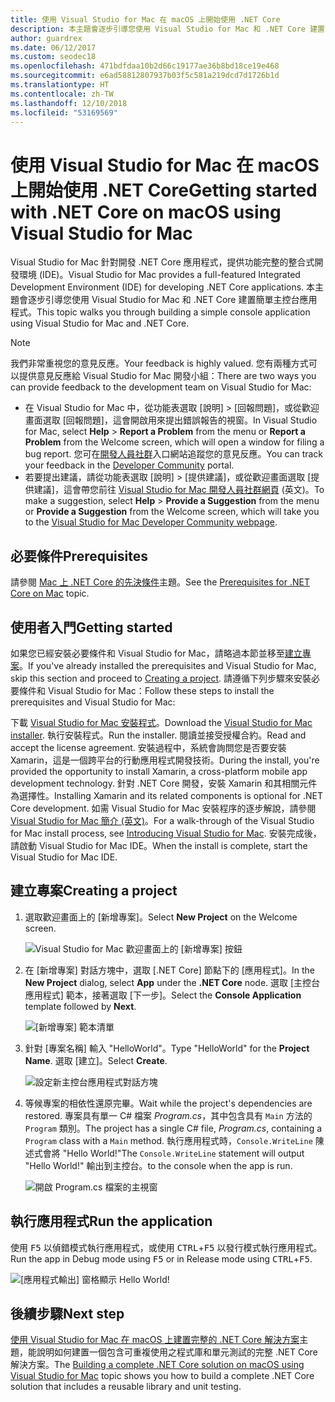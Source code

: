 ```yaml
---
title: 使用 Visual Studio for Mac 在 macOS 上開始使用 .NET Core
description: 本主題會逐步引導您使用 Visual Studio for Mac 和 .NET Core 建置簡單主控台應用程式。
author: guardrex
ms.date: 06/12/2017
ms.custom: seodec18
ms.openlocfilehash: 471bdfdaa10b2d66c19177ae36b8bd18ce19e468
ms.sourcegitcommit: e6ad58812807937b03f5c581a219dcd7d1726b1d
ms.translationtype: HT
ms.contentlocale: zh-TW
ms.lasthandoff: 12/10/2018
ms.locfileid: "53169569"
---
```

# <a name="getting-started-with-net-core-on-macos-using-visual-studio-for-mac"></a><span data-ttu-id="b4bbc-103">使用 Visual Studio for Mac 在 macOS 上開始使用 .NET Core</span><span class="sxs-lookup"><span data-stu-id="b4bbc-103">Getting started with .NET Core on macOS using Visual Studio for Mac</span></span>

<span data-ttu-id="b4bbc-104">Visual Studio for Mac 針對開發 .NET Core 應用程式，提供功能完整的整合式開發環境 (IDE)。</span><span class="sxs-lookup"><span data-stu-id="b4bbc-104">Visual Studio for Mac provides a full-featured Integrated Development Environment (IDE) for developing .NET Core applications.</span></span> <span data-ttu-id="b4bbc-105">本主題會逐步引導您使用 Visual Studio for Mac 和 .NET Core 建置簡單主控台應用程式。</span><span class="sxs-lookup"><span data-stu-id="b4bbc-105">This topic walks you through building a simple console application using Visual Studio for Mac and .NET Core.</span></span>

> [!NOTE]
> <span data-ttu-id="b4bbc-106">我們非常重視您的意見反應。</span><span class="sxs-lookup"><span data-stu-id="b4bbc-106">Your feedback is highly valued.</span></span> <span data-ttu-id="b4bbc-107">您有兩種方式可以提供意見反應給 Visual Studio for Mac 開發小組：</span><span class="sxs-lookup"><span data-stu-id="b4bbc-107">There are two ways you can provide feedback to the development team on Visual Studio for Mac:</span></span>
> * <span data-ttu-id="b4bbc-108">在 Visual Studio for Mac 中，從功能表選取 [說明] > [回報問題]，或從歡迎畫面選取 [回報問題]，這會開啟用來提出錯誤報告的視窗。</span><span class="sxs-lookup"><span data-stu-id="b4bbc-108">In Visual Studio for Mac, select **Help** > **Report a Problem** from the menu or **Report a Problem** from the Welcome screen, which will open a window for filing a bug report.</span></span> <span data-ttu-id="b4bbc-109">您可在[開發人員社群](https://developercommunity.visualstudio.com/spaces/8/index.html)入口網站追蹤您的意見反應。</span><span class="sxs-lookup"><span data-stu-id="b4bbc-109">You can track your feedback in the [Developer Community](https://developercommunity.visualstudio.com/spaces/8/index.html) portal.</span></span>
> * <span data-ttu-id="b4bbc-110">若要提出建議，請從功能表選取 [說明] > [提供建議]，或從歡迎畫面選取 [提供建議]，這會帶您前往 [Visual Studio for Mac 開發人員社群網頁](https://developercommunity.visualstudio.com/content/idea/post.html?space=41) \(英文\)。</span><span class="sxs-lookup"><span data-stu-id="b4bbc-110">To make a suggestion, select **Help** > **Provide a Suggestion** from the menu or **Provide a Suggestion** from the Welcome screen, which will take you to the [Visual Studio for Mac Developer Community webpage](https://developercommunity.visualstudio.com/content/idea/post.html?space=41).</span></span>

## <a name="prerequisites"></a><span data-ttu-id="b4bbc-111">必要條件</span><span class="sxs-lookup"><span data-stu-id="b4bbc-111">Prerequisites</span></span>

<span data-ttu-id="b4bbc-112">請參閱 [Mac 上 .NET Core 的先決條件](../../core/macos-prerequisites.md)主題。</span><span class="sxs-lookup"><span data-stu-id="b4bbc-112">See the [Prerequisites for .NET Core on Mac](../../core/macos-prerequisites.md) topic.</span></span>

## <a name="getting-started"></a><span data-ttu-id="b4bbc-113">使用者入門</span><span class="sxs-lookup"><span data-stu-id="b4bbc-113">Getting started</span></span>

<span data-ttu-id="b4bbc-114">如果您已經安裝必要條件和 Visual Studio for Mac，請略過本節並移至[建立專案](#creating-a-project)。</span><span class="sxs-lookup"><span data-stu-id="b4bbc-114">If you've already installed the prerequisites and Visual Studio for Mac, skip this section and proceed to [Creating a project](#creating-a-project).</span></span> <span data-ttu-id="b4bbc-115">請遵循下列步驟來安裝必要條件和 Visual Studio for Mac：</span><span class="sxs-lookup"><span data-stu-id="b4bbc-115">Follow these steps to install the prerequisites and Visual Studio for Mac:</span></span>

<span data-ttu-id="b4bbc-116">下載 [Visual Studio for Mac 安裝程式](https://visualstudio.microsoft.com/vs/visual-studio-mac/)。</span><span class="sxs-lookup"><span data-stu-id="b4bbc-116">Download the [Visual Studio for Mac installer](https://visualstudio.microsoft.com/vs/visual-studio-mac/).</span></span> <span data-ttu-id="b4bbc-117">執行安裝程式。</span><span class="sxs-lookup"><span data-stu-id="b4bbc-117">Run the installer.</span></span> <span data-ttu-id="b4bbc-118">閱讀並接受授權合約。</span><span class="sxs-lookup"><span data-stu-id="b4bbc-118">Read and accept the license agreement.</span></span> <span data-ttu-id="b4bbc-119">安裝過程中，系統會詢問您是否要安裝 Xamarin，這是一個跨平台的行動應用程式開發技術。</span><span class="sxs-lookup"><span data-stu-id="b4bbc-119">During the install, you're provided the opportunity to install Xamarin, a cross-platform mobile app development technology.</span></span> <span data-ttu-id="b4bbc-120">針對 .NET Core 開發，安裝 Xamarin 和其相關元件為選擇性。</span><span class="sxs-lookup"><span data-stu-id="b4bbc-120">Installing Xamarin and its related components is optional for .NET Core development.</span></span> <span data-ttu-id="b4bbc-121">如需 Visual Studio for Mac 安裝程序的逐步解說，請參閱 [Visual Studio for Mac 簡介 (英文)](https://developer.xamarin.com/guides/cross-platform/visual-studio-mac/)。</span><span class="sxs-lookup"><span data-stu-id="b4bbc-121">For a walk-through of the Visual Studio for Mac install process, see [Introducing Visual Studio for Mac](https://developer.xamarin.com/guides/cross-platform/visual-studio-mac/).</span></span> <span data-ttu-id="b4bbc-122">安裝完成後，請啟動 Visual Studio for Mac IDE。</span><span class="sxs-lookup"><span data-stu-id="b4bbc-122">When the install is complete, start the Visual Studio for Mac IDE.</span></span>

## <a name="creating-a-project"></a><span data-ttu-id="b4bbc-123">建立專案</span><span class="sxs-lookup"><span data-stu-id="b4bbc-123">Creating a project</span></span>

1. <span data-ttu-id="b4bbc-124">選取歡迎畫面上的 [新增專案]。</span><span class="sxs-lookup"><span data-stu-id="b4bbc-124">Select **New Project** on the Welcome screen.</span></span>

   ![Visual Studio for Mac 歡迎畫面上的 [新增專案] 按鈕](./media/using-on-mac-vs/visual-studio-mac-new-project.png)

1. <span data-ttu-id="b4bbc-126">在 [新增專案] 對話方塊中，選取 [.NET Core] 節點下的 [應用程式]。</span><span class="sxs-lookup"><span data-stu-id="b4bbc-126">In the **New Project** dialog, select **App** under the **.NET Core** node.</span></span> <span data-ttu-id="b4bbc-127">選取 [主控台應用程式] 範本，接著選取 [下一步]。</span><span class="sxs-lookup"><span data-stu-id="b4bbc-127">Select the **Console Application** template followed by **Next**.</span></span>

   ![[新增專案] 範本清單](./media/using-on-mac-vs/visual-studio-mac-new-dialog.png)

1. <span data-ttu-id="b4bbc-129">針對 [專案名稱] 輸入 "HelloWorld"。</span><span class="sxs-lookup"><span data-stu-id="b4bbc-129">Type "HelloWorld" for the **Project Name**.</span></span> <span data-ttu-id="b4bbc-130">選取 [建立]。</span><span class="sxs-lookup"><span data-stu-id="b4bbc-130">Select **Create**.</span></span>

   ![設定新主控台應用程式對話方塊](./media/using-on-mac-vs/visual-studio-mac-new-options.png)

1. <span data-ttu-id="b4bbc-132">等候專案的相依性還原完畢。</span><span class="sxs-lookup"><span data-stu-id="b4bbc-132">Wait while the project's dependencies are restored.</span></span> <span data-ttu-id="b4bbc-133">專案具有單一 C# 檔案 *Program.cs*，其中包含具有 `Main` 方法的 `Program` 類別。</span><span class="sxs-lookup"><span data-stu-id="b4bbc-133">The project has a single C# file, *Program.cs*, containing a `Program` class with a `Main` method.</span></span> <span data-ttu-id="b4bbc-134">執行應用程式時，`Console.WriteLine` 陳述式會將 "Hello World!"</span><span class="sxs-lookup"><span data-stu-id="b4bbc-134">The `Console.WriteLine` statement will output "Hello World!"</span></span> <span data-ttu-id="b4bbc-135">輸出到主控台。</span><span class="sxs-lookup"><span data-stu-id="b4bbc-135">to the console when the app is run.</span></span>

   ![開啟 Program.cs 檔案的主視窗](./media/using-on-mac-vs/visual-studio-mac-editor.png)

## <a name="run-the-application"></a><span data-ttu-id="b4bbc-137">執行應用程式</span><span class="sxs-lookup"><span data-stu-id="b4bbc-137">Run the application</span></span>

<span data-ttu-id="b4bbc-138">使用 <kbd>F5</kbd> 以偵錯模式執行應用程式，或使用 <kbd>CTRL</kbd>+<kbd>F5</kbd> 以發行模式執行應用程式。</span><span class="sxs-lookup"><span data-stu-id="b4bbc-138">Run the app in Debug mode using <kbd>F5</kbd> or in Release mode using <kbd>CTRL</kbd>+<kbd>F5</kbd>.</span></span>

![[應用程式輸出] 窗格顯示 Hello World!](./media/using-on-mac-vs/visual-studio-mac-output.png)

## <a name="next-step"></a><span data-ttu-id="b4bbc-140">後續步驟</span><span class="sxs-lookup"><span data-stu-id="b4bbc-140">Next step</span></span>

<span data-ttu-id="b4bbc-141">[使用 Visual Studio for Mac 在 macOS 上建置完整的 .NET Core 解決方案](using-on-mac-vs-full-solution.md)主題，能說明如何建置一個包含可重複使用之程式庫和單元測試的完整 .NET Core 解決方案。</span><span class="sxs-lookup"><span data-stu-id="b4bbc-141">The [Building a complete .NET Core solution on macOS using Visual Studio for Mac](using-on-mac-vs-full-solution.md) topic shows you how to build a complete .NET Core solution that includes a reusable library and unit testing.</span></span>
